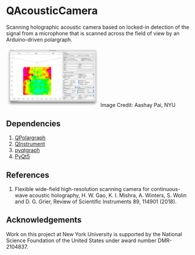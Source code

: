 # QAcousticCamera

Scanning holographic acoustic camera based on 
locked-in detection of the signal from a microphone
that is scanned across the field of view by an
Arduino-driven polargraph.

<img src="docs/QAcousticCamera.png" width="50%" alt="Acoustic camera interface">
Image Credit: Aashay Pai, NYU

## Dependencies
1. [QPolargraph](https://github.com/davidgrier/QPolargraph/)
2. [QInstrument](https://github.com/davidgrier/QInstrument/)
3. [pyqtgraph](https://pyqtgraph.org/)
4. [PyQt5](https://pypi.org/project/PyQt5/)

## References
1. Flexible wide-field high-resolution scanning camera for continuous-wave acoustic holography, H. W. Gao, K. I. Mishra, A. Winters, S. Wolin and D. G. Grier, Review of Scientific Instruments 89, 114901 (2018).

## Acknowledgements

Work on this project at New York University is supported by
the National Science Foundation of the United States under
award number DMR-2104837.
